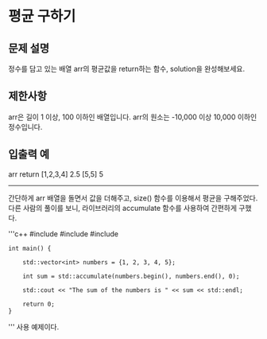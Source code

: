 # 평균 구하기
## 문제 설명

정수를 담고 있는 배열 arr의 평균값을 return하는 함수, solution을 완성해보세요.

## 제한사항
arr은 길이 1 이상, 100 이하인 배열입니다.
arr의 원소는 -10,000 이상 10,000 이하인 정수입니다.

## 입출력 예
arr	return
[1,2,3,4]	2.5
[5,5]	5

***

간단하게 arr 배열을 돌면서 값을 더해주고, size() 함수를 이용해서 평균을 구해주었다.
다른 사람의 풀이를 보니, <numeric> 라이브러리의 accumulate 함수를 사용하여 간편하게 구했다.

'''c++
    #include <iostream>
    #include <numeric>
    #include <vector>

    int main() {

        std::vector<int> numbers = {1, 2, 3, 4, 5};

        int sum = std::accumulate(numbers.begin(), numbers.end(), 0);

        std::cout << "The sum of the numbers is " << sum << std::endl;

        return 0;
    }
'''
사용 예제이다.
